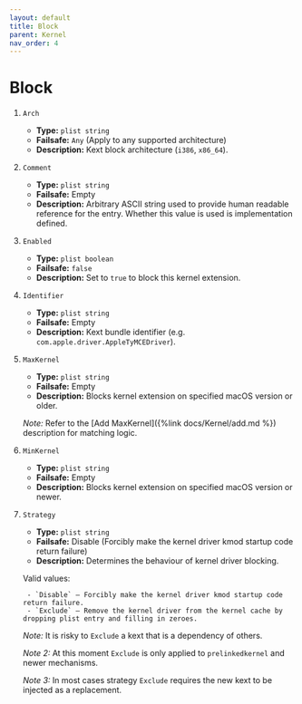 ```yaml
---
layout: default
title: Block
parent: Kernel
nav_order: 4
---
```


# Block

1. `Arch`
    - **Type:** `plist string`
    - **Failsafe:** `Any` (Apply to any supported architecture)
    - **Description:** Kext block architecture (`i386`, `x86_64`).

2. `Comment`
    - **Type:** `plist string`
    - **Failsafe:** Empty
    - **Description:** Arbitrary ASCII string used to provide human readable reference for the entry. Whether this value is used is implementation defined.

3. `Enabled`
    - **Type:** `plist boolean`
    - **Failsafe:** `false`
    - **Description:** Set to `true` to block this kernel extension.

4. `Identifier`
    - **Type:** `plist string`
    - **Failsafe:** Empty
    - **Description:** Kext bundle identifier (e.g. `com.apple.driver.AppleTyMCEDriver`).

5. `MaxKernel`
    - **Type:** `plist string`
    - **Failsafe:** Empty
    - **Description:** Blocks kernel extension on specified macOS version or older.

    _Note:_ Refer to the [Add MaxKernel]({%link docs/Kernel/add.md %}) description for matching logic.

6. `MinKernel`
    - **Type:** `plist string`
    - **Failsafe:** Empty
    - **Description:** Blocks kernel extension on specified macOS version or newer.

7. `Strategy`
    - **Type:** `plist string`
    - **Failsafe:** Disable (Forcibly make the kernel driver kmod startup code return failure)
    - **Description:** Determines the behaviour of kernel driver blocking.

    Valid values:

        - `Disable` — Forcibly make the kernel driver kmod startup code return failure.
        - `Exclude` — Remove the kernel driver from the kernel cache by dropping plist entry and filling in zeroes.
        
    _Note:_ It is risky to `Exclude` a kext that is a dependency of others.

    _Note 2:_ At this moment `Exclude` is only applied to `prelinkedkernel` and newer mechanisms.
    
    _Note 3:_ In most cases strategy `Exclude` requires the new kext to be injected as a replacement.